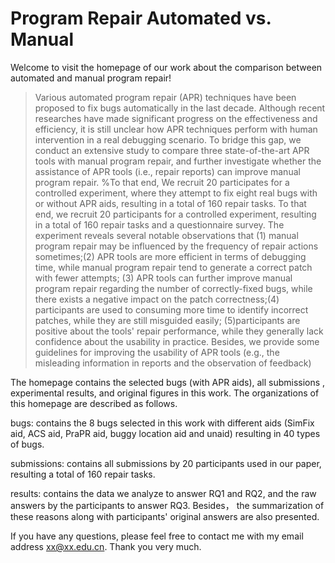 # Program Repair Automated vs. Manual

Welcome to visit the homepage of our work about the comparison between automated and manual program repair!

>Various automated program repair (APR) techniques have been proposed to fix bugs automatically in the last decade.
>Although recent researches have made significant progress on the effectiveness and efficiency, it is still unclear how APR techniques perform with human intervention in a real debugging scenario.
>To bridge this gap, we conduct an extensive study to compare three state-of-the-art APR tools with manual program repair, and further investigate whether the assistance of APR tools (i.e., repair reports) can improve manual program repair.
>%To that end, We recruit 20 participates for a controlled experiment, where they attempt to fix eight real bugs with or without APR aids, resulting in a total of 160 repair tasks.
>To that end, we recruit 20 participants for a controlled experiment, resulting in a total of 160 repair tasks and a questionnaire survey.
>The experiment reveals several notable observations that (1) manual program repair may be influenced by the frequency of repair actions sometimes;(2) APR tools are more efficient in terms of debugging time, while manual program repair tend to generate a correct patch with fewer attempts;
>(3) APR tools can further improve manual program repair regarding the number of correctly-fixed bugs, while there exists a negative impact on the patch correctness;(4) participants are used to consuming more time to identify incorrect patches, while they are still misguided easily;
>(5)participants are positive about the tools' repair performance, while they generally lack confidence about the usability in practice. Besides, we provide some guidelines for improving the usability of APR tools (e.g., the misleading information in reports and the observation of feedback)

The homepage contains the selected bugs (with APR aids), all submissions , experimental results, and original figures in this work. The organizations of this homepage are described as follows.

bugs: contains the 8 bugs selected in this work with different aids (SimFix aid, ACS aid, PraPR aid, buggy location aid and unaid) resulting in 40 types of bugs.

submissions: contains all submissions by 20 participants used in our paper, resulting a total of 160 repair tasks.

results: contains the data we analyze to answer RQ1 and RQ2,  and the raw answers by the participants to answer RQ3. Besides， the summarization of these reasons along with participants' original answers are also presented.

If you have any questions, please feel free to contact me with my email address [xx@xx.edu.cn](mailto:xx@xx.edu.cn). Thank you very much.

